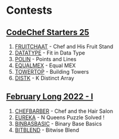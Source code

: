 # Contests

## [CodeChef Starters 25](https://www.codechef.com/START25)
1. [FRUITCHAAT](https://www.codechef.com/START25C/problems/FRUITCHAAT) - Chef and His Fruit Stand
2. [DATATYPE](https://www.codechef.com/START25C/problems/DATATYPE) - Fit in Data Type
3. [POLIN](https://www.codechef.com/START25C/problems/POLIN) - Points and Lines
4. [EQUALMEX](https://www.codechef.com/START25C/problems/EQUALMEX) - Equal MEX
5. [TOWERTOP](https://www.codechef.com/START25C/problems/TOWERTOP) - Building Towers
6. [DISTK](https://www.codechef.com/START25C/problems/DISTK) - K Distinct Array

## [February Long 2022 - I](https://www.codechef.com/FEB221)
1. [CHEFBARBER](https://www.codechef.com/FEB221C/problems/CHEFBARBER) - Chef and the Hair Salon
2. [EUREKA](https://www.codechef.com/FEB221C/problems/EUREKA) - N Queens Puzzle Solved !
3. [BINBASBASIC](https://www.codechef.com/FEB221C/problems/BINBASBASIC) - Binary Base Basics
4. [BITBLEND](https://www.codechef.com/FEB221C/problems/BITBLEND) - Bitwise Blend
